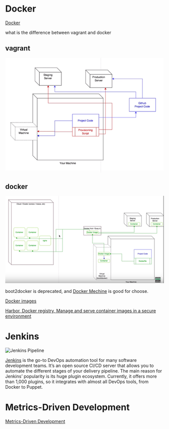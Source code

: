 
# Docker

[Docker](https://www.docker.com/)

what is the difference between vagrant and docker

vagrant
----
![vagrant](../images/vagrant.png)

docker
----
![docker](../images/docker.png)

boot2docker is deprecated, and [Docker Mechine](https://docs.docker.com/machine/) is good for choose.

[Docker images](https://hub.docker.com/)

[Harbor, Docker registry, Manage and serve container images in a secure environment](https://goharbor.io/)


# Jenkins

![Jenkins Pipeline](https://jenkins.io/doc/book/resources/pipeline/realworld-pipeline-flow.png)

[Jenkins](https://jenkins.io/) is the go-to DevOps automation tool for many software development teams. It’s an open source CI/CD server that allows you to automate the different stages of your delivery pipeline. The main reason for Jenkins’ popularity is its huge plugin ecosystem. Currently, it offers more than 1,000 plugins, so it integrates with almost all DevOps tools, from Docker to Puppet.

# Metrics-Driven Development

[Metrics-Driven Development](https://www.infoq.com/articles/metrics-driven-development)
